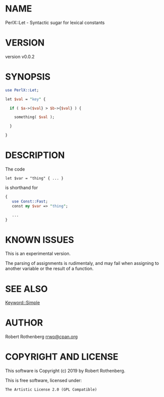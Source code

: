 # NAME

PerlX::Let - Syntactic sugar for lexical constants

# VERSION

version v0.0.2

# SYNOPSIS

```perl
use PerlX::Let;

let $val = "key" {

  if ( $a->($val} > $b->{$val} ) {

    something( $val );

  }

}
```

# DESCRIPTION

The code

```
let $var = "thing" { ... }
```

is shorthand for

```perl
{
   use Const::Fast;
   const my $var => "thing";

   ...
}
```

# KNOWN ISSUES

This is an experimental version.

The parsing of assignments is rudimentaly, and may fail when assigning
to another variable or the result of a function.

# SEE ALSO

[Keyword::Simple](https://metacpan.org/pod/Keyword::Simple)

# AUTHOR

Robert Rothenberg <rrwo@cpan.org>

# COPYRIGHT AND LICENSE

This software is Copyright (c) 2019 by Robert Rothenberg.

This is free software, licensed under:

```
The Artistic License 2.0 (GPL Compatible)
```
